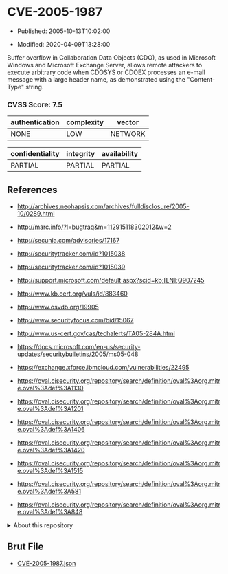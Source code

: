 # CVE-2005-1987

- Published: 2005-10-13T10:02:00

- Modified: 2020-04-09T13:28:00

Buffer overflow in Collaboration Data Objects (CDO), as used in Microsoft Windows and Microsoft Exchange Server, allows remote attackers to execute arbitrary code when CDOSYS or CDOEX processes an e-mail message with a large header name, as demonstrated using the "Content-Type" string.

### CVSS Score: **7.5**

| authentication | complexity | vector |
| --- | --- | --- |
| NONE | LOW | NETWORK |

| confidentiality | integrity | availability |
| --- | --- | --- |
| PARTIAL | PARTIAL | PARTIAL |

## References

* http://archives.neohapsis.com/archives/fulldisclosure/2005-10/0289.html

* http://marc.info/?l=bugtraq&m=112915118302012&w=2

* http://secunia.com/advisories/17167

* http://securitytracker.com/id?1015038

* http://securitytracker.com/id?1015039

* http://support.microsoft.com/default.aspx?scid=kb;[LN];Q907245

* http://www.kb.cert.org/vuls/id/883460

* http://www.osvdb.org/19905

* http://www.securityfocus.com/bid/15067

* http://www.us-cert.gov/cas/techalerts/TA05-284A.html

* https://docs.microsoft.com/en-us/security-updates/securitybulletins/2005/ms05-048

* https://exchange.xforce.ibmcloud.com/vulnerabilities/22495

* https://oval.cisecurity.org/repository/search/definition/oval%3Aorg.mitre.oval%3Adef%3A1130

* https://oval.cisecurity.org/repository/search/definition/oval%3Aorg.mitre.oval%3Adef%3A1201

* https://oval.cisecurity.org/repository/search/definition/oval%3Aorg.mitre.oval%3Adef%3A1406

* https://oval.cisecurity.org/repository/search/definition/oval%3Aorg.mitre.oval%3Adef%3A1420

* https://oval.cisecurity.org/repository/search/definition/oval%3Aorg.mitre.oval%3Adef%3A1515

* https://oval.cisecurity.org/repository/search/definition/oval%3Aorg.mitre.oval%3Adef%3A581

* https://oval.cisecurity.org/repository/search/definition/oval%3Aorg.mitre.oval%3Adef%3A848

<details>
<summary>About this repository</summary> 

  This repository is part of the project [Live Hack CVE](https://github.com/Live-Hack-CVE). Main website can be found [www.live-hack.org](https://www.live-hack.org) 
  
  Made by [Sn0wAlice](https://github.com/Sn0wAlice) for the people that care about security and need to have a feed of the latest CVEs. Hope you enjoy it, don't forget to star the repo and follow me on [Twitter](https://twitter.com/Sn0wAlice) and [Github](https://github.com/Sn0wAlice). And that is my [personnal website](https://www.alice-snow.me/)

  - [Home Page](https://github.com/Live-Hack-CVE)
  - [Framework](https://github.com/Live-Hack-CVE/cve-framework)
  - [CVE database](https://github.com/Live-Hack-CVE/full_database)
  - [Changelog](https://github.com/Live-Hack-CVE/Changelog)
</details>

## Brut File

* [CVE-2005-1987.json](https://raw.githubusercontent.com/Live-Hack-CVE/full_database/main/cves/2005/CVE-2005-1987.json)

